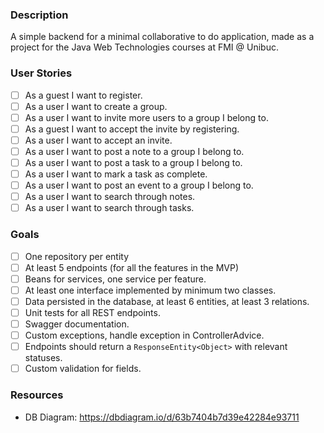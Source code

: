 ### Description

A simple backend for a minimal collaborative to do application, made as a project for the Java Web Technologies courses at FMI @ Unibuc.

### User Stories

- [ ] As a guest I want to register.
- [ ] As a user I want to create a group.
- [ ] As a user I want to invite more users to a group I belong to.
- [ ] As a guest I want to accept the invite by registering.
- [ ] As a user I want to accept an invite.
- [ ] As a user I want to post a note to a group I belong to.
- [ ] As a user I want to post a task to a group I belong to.
- [ ] As a user I want to mark a task as complete.
- [ ] As a user I want to post an event to a group I belong to.
- [ ] As a user I want to search through notes.
- [ ] As a user I want to search through tasks.

### Goals

- [ ] One repository per entity
- [ ] At least 5 endpoints (for all the features in the MVP)
- [ ] Beans for services, one service per feature.
- [ ] At least one interface implemented by minimum two classes.
- [ ] Data persisted in the database, at least 6 entities, at least 3 relations.
- [ ] Unit tests for all REST endpoints.
- [ ] Swagger documentation.
- [ ] Custom exceptions, handle exception in ControllerAdvice.
- [ ] Endpoints should return a ```ResponseEntity<Object>``` with relevant statuses.
- [ ] Custom validation for fields.

### Resources

- DB Diagram: https://dbdiagram.io/d/63b7404b7d39e42284e93711